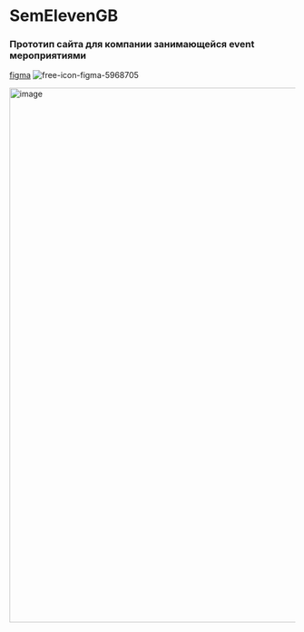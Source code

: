 # SemElevenGB

### Прототип сайта для компании занимающейся event мероприятиями

[figma](https://www.figma.com/file/q9ao12U2GzIp8kWBwKniVy/Untitled?type=design&node-id=0%3A1&mode=design&t=VUYgiaDJqYGh4ozW-1) ![free-icon-figma-5968705](https://github.com/ScherbakovM/SemElevenGB/assets/109952823/ed690433-7a73-4a56-919e-c5f537a3c89a)


<img width="942" alt="image" src="https://github.com/ScherbakovM/SemElevenGB/assets/109952823/94af8820-8544-406d-b59b-f025abe9d804">
